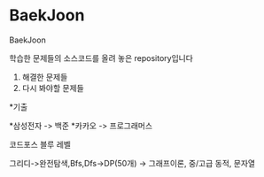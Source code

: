 # BaekJoon
BaekJoon

학습한 문제들의 소스코드를 올려 놓은 repository입니다

1. 해결한 문제들
2. 다시 봐야할 문제들


*기출

*삼성전자 -> 백준
*카카오 -> 프로그래머스



코드포스 블루 레벨


그리디->완전탐색,Bfs,Dfs->DP(50개) -> 그래프이론, 중/고급 동적, 문자열

